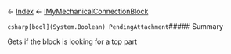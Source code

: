 ← [Index](Api-Index) ← [IMyMechanicalConnectionBlock](Sandbox.ModAPI.Ingame.IMyMechanicalConnectionBlock)

```csharp[bool](System.Boolean) PendingAttachment```##### Summary

Gets if the block is looking for a top part

